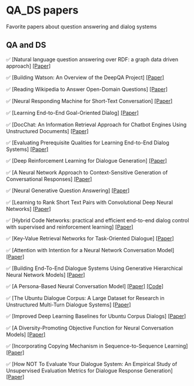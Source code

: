 # QA_DS papers
Favorite papers about question answering and dialog systems

## QA and DS
:white_check_mark: [Natural language question answering over RDF: a graph data driven approach] [[Paper]](https://pdfs.semanticscholar.org/cb4d/277a51da6894fe5143013978567ef5f805c8.pdf)

:white_check_mark: [Building Watson: An Overview of the DeepQA Project] [[Paper]](https://www.aaai.org/ojs/index.php/aimagazine/article/view/2303/2165)

:white_check_mark: [Reading Wikipedia to Answer Open-Domain Questions] [[Paper]](https://arxiv.org/pdf/1704.00051.pdf)

:white_check_mark: [Neural Responding Machine for Short-Text Conversation] [[Paper]](https://arxiv.org/pdf/1503.02364.pdf)

:white_check_mark: [Learning End-to-End Goal-Oriented Dialog] [[Paper]](https://arxiv.org/pdf/1503.02364.pdf)

:white_check_mark: [DocChat: An Information Retrieval Approach for Chatbot Engines Using Unstructured Documents] [[Paper]](http://aclweb.org/anthology/P16-1049)

:white_check_mark: [Evaluating Prerequisite Qualities for Learning End-to-End Dialog Systems] [[Paper]](https://arxiv.org/pdf/1511.06931.pdf)

:white_check_mark: [Deep Reinforcement Learning for Dialogue Generation] [[Paper]](https://arxiv.org/pdf/1606.01541.pdf)

:white_check_mark: [A Neural Network Approach to Context-Sensitive Generation of Conversational Responses] [[Paper]](https://arxiv.org/pdf/1506.06714.pdf)

:white_check_mark: [Neural Generative Question Answering] [[Paper]](https://arxiv.org/pdf/1512.01337.pdf)

:white_check_mark: [Learning to Rank Short Text Pairs with Convolutional Deep Neural Networks] [[Paper]](https://pdfs.semanticscholar.org/73d8/26d4c2363701b88e3e234fe3b8756c0f9671.pdf)

:white_check_mark: [Hybrid Code Networks: practical and efficient end-to-end dialog control with supervised and reinforcement learning] [[Paper]](https://arxiv.org/pdf/1702.03274.pdf)

:white_check_mark: [Key-Value Retrieval Networks for Task-Oriented Dialogue] [[Paper]](https://arxiv.org/pdf/1705.05414.pdf)

:white_check_mark: [Attention with Intention for a Neural Network Conversation Model] [[Paper]](https://arxiv.org/pdf/1510.08565.pdf)

:white_check_mark: [Building End-To-End Dialogue Systems Using Generative Hierarchical Neural Network Models] [[Paper]](https://arxiv.org/pdf/1507.04808.pdf)

:white_check_mark: [A Persona-Based Neural Conversation Model] [[Paper]](https://arxiv.org/pdf/1603.06155.pdf) [[Code]](https://github.com/jiweil/Neural-Dialogue-Generation)

:white_check_mark: [The Ubuntu Dialogue Corpus: A Large Dataset for Research in Unstructured Multi-Turn Dialogue Systems] [[Paper]](https://arxiv.org/pdf/1506.08909.pdf)

:white_check_mark: [Improved Deep Learning Baselines for Ubuntu Corpus Dialogs] [[Paper]](https://arxiv.org/pdf/1510.03753.pdf)

:white_check_mark: [A Diversity-Promoting Objective Function for Neural Conversation Models] [[Paper]](https://arxiv.org/pdf/1510.03055.pdf)

:white_check_mark: [Incorporating Copying Mechanism in Sequence-to-Sequence Learning] [[Paper]](https://arxiv.org/pdf/1603.06393.pdf)

:white_check_mark: [How NOT To Evaluate Your Dialogue System: An Empirical Study of Unsupervised Evaluation Metrics for Dialogue Response Generation] [[Paper]](https://arxiv.org/pdf/1603.08023.pdf)
